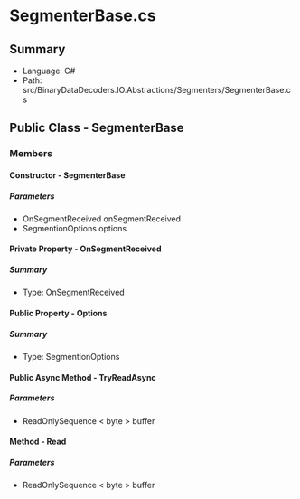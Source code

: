 ﻿# SegmenterBase.cs

## Summary

* Language: C#
* Path: src/BinaryDataDecoders.IO.Abstractions/Segmenters/SegmenterBase.cs

## Public Class - SegmenterBase

### Members

#### Constructor - SegmenterBase

#####  Parameters

 - OnSegmentReceived onSegmentReceived 
 - SegmentionOptions options 

#### Private Property - OnSegmentReceived

##### Summary

 * Type: OnSegmentReceived 

#### Public Property - Options

##### Summary

 * Type: SegmentionOptions 

#### Public Async Method - TryReadAsync

#####  Parameters

 - ReadOnlySequence < byte > buffer 

#### Method - Read

#####  Parameters

 - ReadOnlySequence < byte > buffer 

